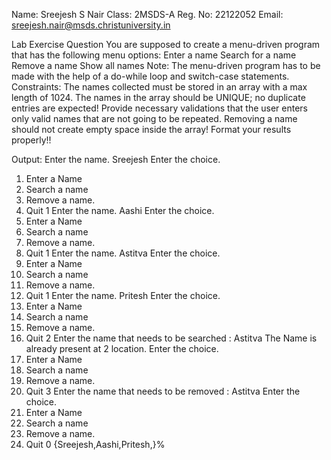 Name: Sreejesh S Nair Class: 2MSDS-A Reg. No: 22122052 Email: sreejesh.nair@msds.christuniversity.in

Lab Exercise Question
You are supposed to create a menu-driven program that has the following menu options:
Enter a name
Search for a name
Remove a name
Show all names
Note:
The menu-driven program has to be made with the help of a do-while loop and switch-case statements.
Constraints:
The names collected must be stored in an array with a max length of 1024.
The names in the array should be UNIQUE; no duplicate entries are expected!
Provide necessary validations that the user enters only valid names that are not going to be repeated.
Removing a name should not create empty space inside the array!
Format your results properly!!

Output: 
Enter the name.
Sreejesh
Enter the choice. 
 1. Enter a Name 
 2. Search a name 
 3. Remove a name. 
 0. Quit
1
Enter the name.
Aashi
Enter the choice. 
 1. Enter a Name 
 2. Search a name 
 3. Remove a name. 
 0. Quit
1
Enter the name.
Astitva
Enter the choice. 
 1. Enter a Name 
 2. Search a name 
 3. Remove a name. 
 0. Quit
1
Enter the name.
Pritesh
Enter the choice. 
 1. Enter a Name 
 2. Search a name 
 3. Remove a name. 
 0. Quit
2
Enter the name that needs to be searched : 
Astitva
The Name is already present at 2 location.
Enter the choice. 
 1. Enter a Name 
 2. Search a name 
 3. Remove a name. 
 0. Quit
3
Enter the name that needs to be removed : 
Astitva
Enter the choice. 
 1. Enter a Name 
 2. Search a name 
 3. Remove a name. 
 0. Quit
0
{Sreejesh,Aashi,Pritesh,}%    
